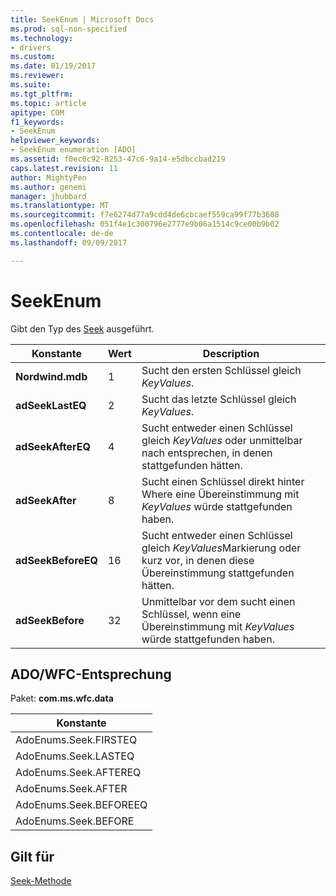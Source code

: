 ```yaml
---
title: SeekEnum | Microsoft Docs
ms.prod: sql-non-specified
ms.technology:
- drivers
ms.custom: 
ms.date: 01/19/2017
ms.reviewer: 
ms.suite: 
ms.tgt_pltfrm: 
ms.topic: article
apitype: COM
f1_keywords:
- SeekEnum
helpviewer_keywords:
- SeekEnum enumeration [ADO]
ms.assetid: f0ec0c92-8253-47c6-9a14-e5dbccbad219
caps.latest.revision: 11
author: MightyPen
ms.author: genemi
manager: jhubbard
ms.translationtype: MT
ms.sourcegitcommit: f7e6274d77a9cdd4de6cbcaef559ca99f77b3608
ms.openlocfilehash: 051f4e1c300796e2777e9b06a1514c9ce00b9b02
ms.contentlocale: de-de
ms.lasthandoff: 09/09/2017

---
```

# <a name="seekenum"></a>SeekEnum
Gibt den Typ des [Seek](../../../ado/reference/ado-api/seek-method.md) ausgeführt.  
  
|Konstante|Wert|Description|  
|--------------|-----------|-----------------|  
|**Nordwind.mdb**|1|Sucht den ersten Schlüssel gleich *KeyValues*.|  
|**adSeekLastEQ**|2|Sucht das letzte Schlüssel gleich *KeyValues*.|  
|**adSeekAfterEQ**|4|Sucht entweder einen Schlüssel gleich *KeyValues* oder unmittelbar nach entsprechen, in denen stattgefunden hätten.|  
|**adSeekAfter**|8|Sucht einen Schlüssel direkt hinter Where eine Übereinstimmung mit *KeyValues* würde stattgefunden haben.|  
|**adSeekBeforeEQ**|16|Sucht entweder einen Schlüssel gleich *KeyValues*Markierung oder kurz vor, in denen diese Übereinstimmung stattgefunden hätten.|  
|**adSeekBefore**|32|Unmittelbar vor dem sucht einen Schlüssel, wenn eine Übereinstimmung mit *KeyValues* würde stattgefunden haben.|  
  
## <a name="adowfc-equivalent"></a>ADO/WFC-Entsprechung  
 Paket: **com.ms.wfc.data**  
  
|Konstante|  
|--------------|  
|AdoEnums.Seek.FIRSTEQ|  
|AdoEnums.Seek.LASTEQ|  
|AdoEnums.Seek.AFTEREQ|  
|AdoEnums.Seek.AFTER|  
|AdoEnums.Seek.BEFOREEQ|  
|AdoEnums.Seek.BEFORE|  
  
## <a name="applies-to"></a>Gilt für  
 [Seek-Methode](../../../ado/reference/ado-api/seek-method.md)
